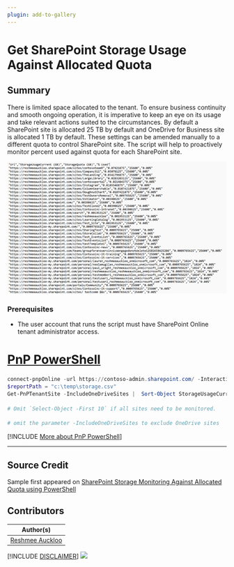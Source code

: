```yaml
---
plugin: add-to-gallery
---
```


# Get SharePoint Storage Usage Against Allocated Quota

## Summary

There is limited space allocated to the tenant. To ensure business continuity and smooth ongoing operation, it is imperative to keep an eye on its usage and take relevant actions suited to the circumstances. By default a SharePoint site is allocated 25 TB by default and OneDrive for Business site is allocated 1 TB by default. These settings can be amended manually to a different quota to control SharePoint site. The script will help to proactively monitor percent used against quota for each SharePoint site.

![Example Screenshot](assets/preview.png)

### Prerequisites

- The user account that runs the script must have SharePoint Online tenant administrator access.

# [PnP PowerShell](#tab/pnpps)

```powershell
connect-pnpOnline -url https://contoso-admin.sharepoint.com/ -Interactive
$reportPath = "c:\temp\storage.csv"
Get-PnPTenantSite -IncludeOneDriveSites |  Sort-Object StorageUsageCurrent -Descending  | Select-Object Url, @{Name='StorageUsageCurrent (GB)'; Expression={$_.StorageUsageCurrent / 1024}}, @{Name='StorageQuota (GB)'; Expression={$_.StorageQuota / 1024}}, @{Name='% Used'; Expression={'{0:P2}' -f ($_.StorageUsageCurrent / $_.StorageQuota)}} | Select-Object -First 10| export-csv  $reportPath -notypeinformation

# Omit `Select-Object -First 10` if all sites need to be monitored. 

# omit the parameter -IncludeOneDriveSites to exclude OneDrive sites 
```

[!INCLUDE [More about PnP PowerShell](../../docfx/includes/MORE-PNPPS.md)]

***

## Source Credit

Sample first appeared on [SharePoint Storage Monitoring Against Allocated Quota using PowerShell](https://reshmeeauckloo.com/posts/PowerShell-SharePoint-Storage-Reporting/)

## Contributors

| Author(s) |
|-----------|
| [Reshmee Auckloo](https://github.com/reshmee011) |


[!INCLUDE [DISCLAIMER](../../docfx/includes/DISCLAIMER.md)]
<img src="https://m365-visitor-stats.azurewebsites.net/script-samples/scripts/spo-get-sharepoint-storage-currentquota" aria-hidden="true" />